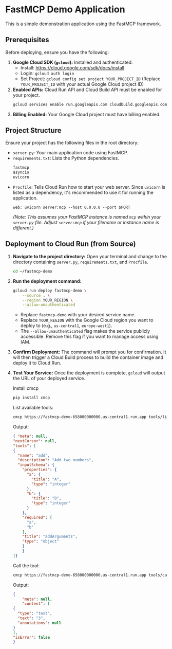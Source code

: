 # FastMCP Demo Application

This is a simple demonstration application using the FastMCP framework.

## Prerequisites

Before deploying, ensure you have the following:

1.  **Google Cloud SDK (`gcloud`):** Installed and authenticated.
    *   Install: https://cloud.google.com/sdk/docs/install
    *   Login: `gcloud auth login`
    *   Set Project: `gcloud config set project YOUR_PROJECT_ID` (Replace `YOUR_PROJECT_ID` with your actual Google Cloud project ID)
2.  **Enabled APIs:** Cloud Run API and Cloud Build API must be enabled for your project.
    ```bash
    gcloud services enable run.googleapis.com cloudbuild.googleapis.com
    ```
3.  **Billing Enabled:** Your Google Cloud project must have billing enabled.

## Project Structure

Ensure your project has the following files in the root directory:

*   `server.py`: Your main application code using FastMCP.
*   `requirements.txt`: Lists the Python dependencies.
    ```txt
    fastmcp
    asyncio
    uvicorn
    ```
*   `Procfile`: Tells Cloud Run how to start your web server. Since `uvicorn` is listed as a dependency, it's recommended to use it for running the application.
    ```Procfile
    web: uvicorn server:mcp --host 0.0.0.0 --port $PORT
    ```
    *(Note: This assumes your FastMCP instance is named `mcp` within your `server.py` file. Adjust `server:mcp` if your filename or instance name is different.)*

## Deployment to Cloud Run (from Source)

1.  **Navigate to the project directory:**
    Open your terminal and change to the directory containing `server.py`, `requirements.txt`, and `Procfile`.
    ```bash
    cd ~/fastmcp-demo
    ```

2.  **Run the deployment command:**
    ```bash
    gcloud run deploy fastmcp-demo \
        --source . \
        --region YOUR_REGION \
        --allow-unauthenticated
    ```
    *   Replace `fastmcp-demo` with your desired service name.
    *   Replace `YOUR_REGION` with the Google Cloud region you want to deploy to (e.g., `us-central1`, `europe-west1`).
    *   The `--allow-unauthenticated` flag makes the service publicly accessible. Remove this flag if you want to manage access using IAM.

3.  **Confirm Deployment:**
    The command will prompt you for confirmation. It will then trigger a Cloud Build process to build the container image and deploy it to Cloud Run.

4.  **Test Your Service:**
    Once the deployment is complete, `gcloud` will output the URL of your deployed service. 

    Install cmcp
    ```bash
    pip install cmcp
    ```

    List available tools:
    ```bash
    cmcp https://fastmcp-demo-658000000000.us-central1.run.app tools/list 
    ```

    Output:
    ```json
    { "meta": null,
    "nextCursor": null,
    "tools": [
    {
      "name": "add",
      "description": "Add two numbers",
      "inputSchema": {
        "properties": {
          "a": {
            "title": "A",
            "type": "integer"
          },
          "b": {
            "title": "B",
            "type": "integer"
          }
        },
        "required": [
          "a",
          "b"
        ],
        "title": "addArguments",
        "type": "object"
        }
        }
    ]}
    ```

    Call the tool:
    ```bash
    cmcp https://fastmcp-demo-658000000000.us-central1.run.app tools/call -d '{"name": "add", "arguments": {"a": 1, "b": 2}}'
    ```

    Output:
    ```json
    {
        "meta": null,
        "content": [
    {
      "type": "text",
      "text": "3",
      "annotations": null
    }
    ],
    "isError": false
    }
    ```